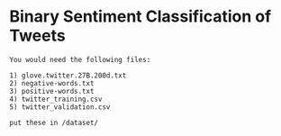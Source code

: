 # Binary Sentiment Classification of Tweets
    You would need the following files:

    1) glove.twitter.27B.200d.txt
    2) negative-words.txt
    3) positive-words.txt
    4) twitter_training.csv
    5) twitter_validation.csv

    put these in /dataset/
